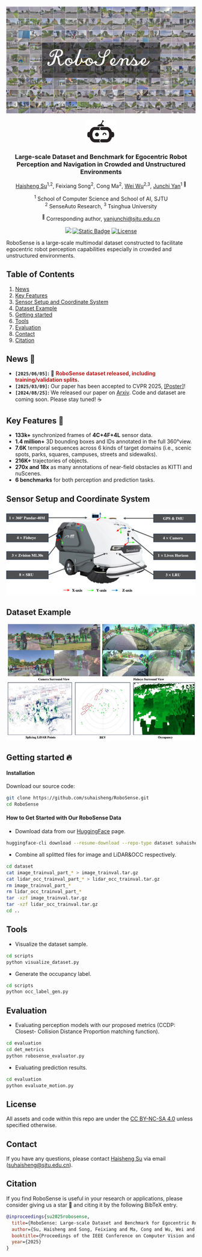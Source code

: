 <div id="top" align="center">

![robosense](./assets/caption.gif)

<!-- <div align="center"> -->
<img src="assets/icon.png" width="80">
<!-- <h1>RoboSense</h1> -->
<h3>Large-scale Dataset and Benchmark for Egocentric Robot Perception and Navigation in Crowded and Unstructured Environments</h3>

[Haisheng Su](https://scholar.google.com.hk/citations?user=OFrMZh8AAAAJ&hl=zh-CN)<sup>1,2</sup>, Feixiang Song<sup>2</sup>, Cong Ma<sup>2</sup>, [Wei Wu](https://scholar.google.com.hk/citations?hl=zh-CN&user=9RBxtd8AAAAJ)<sup>2,3</sup>, [Junchi Yan](https://thinklab.sjtu.edu.cn/)<sup>1 :email:</sup>

<sup>1</sup> School of Computer Science and School of AI, SJTU \
<sup>2</sup> SenseAuto Research, <sup>3</sup> Tsinghua University

<sup>:email:</sup> Corresponding author, yanjunchi@sjtu.edu.cn


<!-- [![Paper](https://img.shields.io/badge/cs.CV-2408.15503-b31b1b?logo=arxiv&logoColor=red)](https://arxiv.org/abs/2408.15503) -->

<a href="https://arxiv.org/abs/2408.15503"><img src="https://img.shields.io/badge/arXiv-Paper-<color>"></a> [![Static Badge](https://img.shields.io/badge/Download-grey?style=plastic&logo=huggingface&logoColor=yellow)](https://huggingface.co/datasets/suhaisheng0527/RoboSense) [![License](https://img.shields.io/badge/License-CC_%20_BY--NC--SA_4.0-blue.svg)](https://creativecommons.org/licenses/by-nc-sa/4.0/)


</div>


<!-- ## Introduction -->
RoboSense is a large-scale multimodal dataset constructed to facilitate egocentric robot perception capabilities especially in crowded and unstructured environments.
<!-- * It contains more than 133K synchronized data of 3 main types of sensors (Camera, LiDAR and Fisheye), with 1.4M 3D bounding box and IDs annotated in the full $360^{\circ}$ view, forming 216K trajectories across 7.6K temporal sequences.
* It has $270\times$ and $18\times$ as many annotations of surrounding obstacles within near ranges as the previous datasets collected for autonomous driving scenarios such as KITTI and nuScenes. 
* Based on RoboSense, we formulate 6 benchmarks of both perception and prediction tasks to facilitate the future research development. -->


## Table of Contents
1. [News](#news)
2. [Key Features](#keyfeatures)
3. [Sensor Setup and Coordinate System](#sensor-setup-and-coordinate-system)
4. [Dataset Example](#dataset-example)
5. [Getting started](#installation)
6. [Tools](#tools)
7. [Evaluation](#evaluation)
8. [Contact](#contact)
9. [Citation](#citation)
<!-- - [Dataset Download](#dataset-download) -->
<!-- - [Benchmark Setup](#benchmark-setup) -->


<!-- ## News -->
## News 📰 <a name="news"></a>
* **`[2025/06/05]`:** 🤖  <span style="color: #B91C1C; font-weight: bold;">RoboSense dataset released, including training/validation splits.</span>
* **`[2025/03/09]`:** Our paper has been accepted to CVPR 2025, [[Poster]](./assets/cvpr2025_robosense_poster.png)!
* **`[2024/08/25]`:** We released our paper on [Arxiv](https://arxiv.org/abs/2408.15503). Code and dataset are coming soon. Please stay tuned! ☕️


## Key Features 🔑 <a name="keyfeatures"></a>

- **133k+** synchronized frames of **4C+4F+4L** sensor data.
- **1.4 million+** 3D bounding boxes and IDs annotated in the full 360°view.
- **7.6K** temporal sequences across 6 kinds of target domains (i.e., scenic spots, parks, squares, campuses, streets and sidewalks).
- **216K+** trajectories of objects.
- **270x and 18x** as many annotations of near-field obstacles as KITTI and nuScenes.
- **6 benchmarks** for both perception and prediction tasks.


## Sensor Setup and Coordinate System


<div align="center">
<img src="assets/robosense.png" width="700"/>
</div>


<!-- <div style="max-width: 100%; overflow-x: auto; margin: 0 auto; !important;">
  <table style="border-collapse: collapse; border-spacing: 0; width: 100%; table-layout: fixed;">
    <tr style="border: none;">
      <td align="center" style="border: none; padding: 10px;">
        <img src="assets/robosense.png" alt="Sensor Setup" width="500" style="border-radius: 10px; box-shadow: 0 4px 8px rgba(0, 0, 0, 0.1);">
        <p><b>Contact-rich Manipulation</b></p>
      </td>
      <td align="center" style="border: none; padding: 10px;">
        <img src="assets/example.png" alt="Contact-rich Manipulation" width="5000" style="border-radius: 10px; box-shadow: 0 4px 8px rgba(0, 0, 0, 0.1);">
        <p><b>Dataset Example</b></p>
      </td>
    </tr>
  </table>
</div> -->


## Dataset Example
<div align="center">
<img src="assets/example.png" width="600"/>
</div>


<!-- ## Dataset Comparison
<div align="center"><img src="assets/comparison.png" width="900"/></div> -->


## Getting started 🔥 <a name="gettingstarted"></a>

#### Installation <a name="installation"></a>

Download our source code:
```bash
git clone https://github.com/suhaisheng/RoboSense.git
cd RoboSense
```

#### How to Get Started with Our RoboSense Data <a name="preaparedata"></a>

- Download data from our [HuggingFace](https://huggingface.co/datasets/suhaisheng0527/RoboSense) page.

```bash
huggingface-cli download --resume-download --repo-type dataset suhaisheng0527/RoboSense --local-dir ./
```


- Combine all splitted files for image and LiDAR&OCC respectively.

```bash
cd dataset
cat image_trainval_part_* > image_trainval.tar.gz
cat lidar_occ_trainval_part_* > lidar_occ_trainval.tar.gz
rm image_trainval_part_*
rm lidar_occ_trainval_part_*
tar -xzf image_trainval.tar.gz
tar -xzf lidar_occ_trainval.tar.gz
cd ..
```

<!-- Convert the data to **LeRobot Dataset** format.

```bash
python scripts/convert_to_lerobot.py --src_path /path/to/agibotworld/alpha --task_id 390 --tgt_path /path/to/save/lerobot
``` -->

<!-- #### Visualize Datasets <a name="visualizedatasets"></a>

We adapt and extend the dataset visualization script from [LeRobot Project](https://github.com/huggingface/lerobot/blob/main/lerobot/scripts/visualize_dataset.py)

```bash
python scripts/visualize_dataset.py --task-id 390 --dataset-path /path/to/lerobot/format/dataset
``` -->

## Tools <a name="tools"></a>

- Visualize the dataset sample.

```bash
cd scripts
python visualize_dataset.py
```


- Generate the occupancy label.

```bash
cd scripts
python occ_label_gen.py
```

## Evaluation <a name="evaluation"></a>
<!-- <div align="center"><img src="assets/benchmark_setup.png" width="900"/></div> -->

- Evaluating perception models with our proposed metrics (CCDP: Closest-
Collision Distance Proportion matching function).

```bash
cd evaluation
cd det_metrics
python robosense_evaluator.py
```

- Evaluating prediction results.

```bash
cd evaluation
python evaluate_motion.py
```

## License <a name="license"></a>

All assets and code within this repo are under the [CC BY-NC-SA 4.0](https://creativecommons.org/licenses/by-nc-sa/4.0/) unless specified otherwise.

## Contact
If you have any questions, please contact [Haisheng Su](https://scholar.google.com.hk/citations?user=OFrMZh8AAAAJ&hl=zh-CN) via email (suhaisheng@sjtu.edu.cn).

## Citation
If you find RoboSense is useful in your research or applications, please consider giving us a star 🌟 and citing it by the following BibTeX entry.

```bibtex
@inproceedings{su2025robosense,
  title={RoboSense: Large-scale Dataset and Benchmark for Egocentric Robot Perception and Navigation in Crowded and Unstructured Environments},
  author={Su, Haisheng and Song, Feixiang and Ma, Cong and Wu, Wei and Yan, Junchi},
  booktitle={Proceedings of the IEEE Conference on Computer Vision and Pattern Recognition},
  year={2025}
}
```